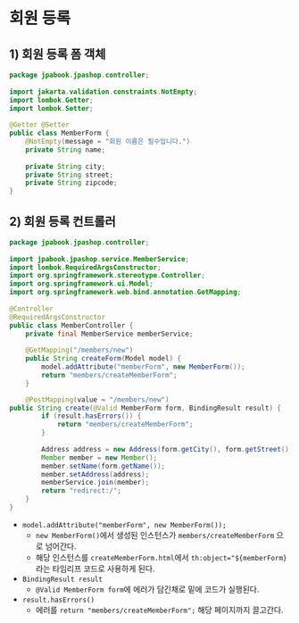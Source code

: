 # 회원 등록
## 1) 회원 등록 폼 객체
```java
package jpabook.jpashop.controller;  
  
import jakarta.validation.constraints.NotEmpty;  
import lombok.Getter;  
import lombok.Setter;  
  
@Getter @Setter  
public class MemberForm {  
    @NotEmpty(message = "회원 이름은 필수입니다.")  
    private String name;  
  
    private String city;  
    private String street;  
    private String zipcode;  
}
```

## 2) 회원 등록 컨트롤러
```java
package jpabook.jpashop.controller;  
  
import jpabook.jpashop.service.MemberService;  
import lombok.RequiredArgsConstructor;  
import org.springframework.stereotype.Controller;  
import org.springframework.ui.Model;  
import org.springframework.web.bind.annotation.GetMapping;  
  
@Controller  
@RequiredArgsConstructor  
public class MemberController {  
    private final MemberService memberService;  
  
    @GetMapping("/members/new")  
    public String createForm(Model model) {  
        model.addAttribute("memberForm", new MemberForm());  
        return "members/createMemberForm";  
    }

    @PostMapping(value = "/members/new")  
public String create(@Valid MemberForm form, BindingResult result) {  
		if (result.hasErrors()) {  
			return "members/createMemberForm";  
		}
	    
		Address address = new Address(form.getCity(), form.getStreet(), form.getZipcode());  
	    Member member = new Member();  
	    member.setName(form.getName());  
	    member.setAddress(address);  
	    memberService.join(member);  
	    return "redirect:/";  
	}
}
```
- `model.addAttribute("memberForm", new MemberForm());`
	- `new MemberForm()`에서 생성된 인스턴스가 `members/createMemberForm` 으로 넘어간다.
	- 해당 인스턴스를 `createMemberForm.html`에서 `th:object="${memberForm}` 라는 타임리프 코드로 사용하게 된다.
- `BindingResult result`
	- `@Valid MemberForm form`에 에러가 담긴채로 밑에 코드가 실행된다.
- `result.hasErrors()`
	- 에러를 `return "members/createMemberForm";` 해당 페이지까지 끌고간다.
